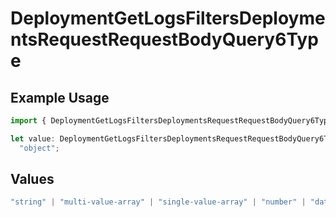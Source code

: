 # DeploymentGetLogsFiltersDeploymentsRequestRequestBodyQuery6Type

## Example Usage

```typescript
import { DeploymentGetLogsFiltersDeploymentsRequestRequestBodyQuery6Type } from "@orq-ai/node/models/operations";

let value: DeploymentGetLogsFiltersDeploymentsRequestRequestBodyQuery6Type =
  "object";
```

## Values

```typescript
"string" | "multi-value-array" | "single-value-array" | "number" | "date" | "object" | "boolean" | "evaluator"
```